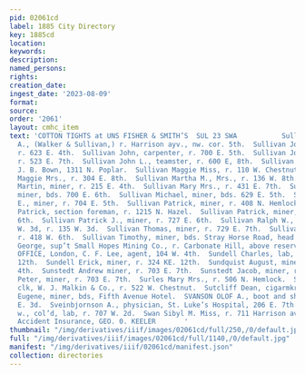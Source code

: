 ```yaml
---
pid: 02061cd
label: 1885 City Directory
key: 1885cd
location: 
keywords: 
description: 
named_persons: 
rights: 
creation_date: 
ingest_date: '2023-08-09'
format: 
source: 
order: '2061'
layout: cmhc_item
text: 'COTTON TIGHTS at UNS FISHER & SMITH’S  SUL 23 SWA           Sullivan James
  A., (Walker & Sullivan,) r. Harrison ayv., nw. cor. 5th.  Sullivan John, teamster,
  r. 623 E. 4th.  Sullivan John, carpenter, r. 700 E. 5th.  Sullivan John, miner,
  r. 523 E. 7th.  Sullivan John L., teamster, r. 600 E, 8th.  Sullivan Kate E., laundress,
  J. B. Bown, 1311 N. Poplar.  Sullivan Maggie Miss, r. 110 W. Chestnut.  Sullivan
  Maggie Mrs., r. 304 E. 8th.  Sullivan Martha M., Mrs., r. 136 W. 8th.  Sullivan
  Martin, miner, r. 215 E. 4th.  Sullivan Mary Mrs., r. 431 E. 7th.  Sullivan Michael,
  miner, bds. 700 E. 6th.  Sullivan Michael, miner, bds. 629 E. 5th.  Sullivan Michael
  E., miner, r. 704 E. 5th.  Sullivan Patrick, miner, r. 408 N. Hemlock.  Sullivan
  Patrick, section foreman, r. 1215 N. Hazel.  Sullivan Patrick, miner, r. 728 E.
  6th.  Sullivan Patrick J., miner, r. 727 E. 6th.  Sullivan Ralph W., laundry, 133
  W. 3d, r. 135 W. 3d.  Sullivan Thomas, miner, r. 729 E. 7th.  Sullivan Thomas, lab,
  r. 418 W. 6th.  Sullivan Timothy, miner, bds. Stray Horse Road, head KE. 4th.  Summers
  George, sup’t Small Hopes Mining Co., r. Carbonate Hill, above reservoir.  SUN FIRE
  OFFICE, London, C. F. Lee, agent, 104 W. 4th.  Sundell Charles, lab, bds. 324 E.
  12th.  Sundell Erick, miner, r. 324 KE. 12th.  Sundquist August, miner, r. 425 K.
  4th.  Sunstedt Andrew miner, r. 703 E. 7th.  Sunstedt Jacob, miner, r. 703 E. 7th.  Sunstedt
  Peter, miner, r. 703 E. 7th.  Surles Mary Mrs., r. 506 N. Hemlock.  Surman William,
  clk, W. J. Malkin & Co., r. 522 W. Chestnut.  Sutcliff Dean, cigarmkr, E. J. Morrissey.  Sutcliff
  Eugene, miner, bds, Fifth Avenue Hotel.  SVANSON OLOF A., boot and shoemaker, 206
  E. 3d.  Sveinbjornson A., physician, St. Luke’s Hospital, 206 E. 7th.  Swan Abraham
  w., col’d, lab, r. 707 W. 2d.  Swan Sibyl M. Miss, r. 711 Harrison av.  Life and
  Accident Insurance, GEO. 0. KEELER       '
thumbnail: "/img/derivatives/iiif/images/02061cd/full/250,/0/default.jpg"
full: "/img/derivatives/iiif/images/02061cd/full/1140,/0/default.jpg"
manifest: "/img/derivatives/iiif/02061cd/manifest.json"
collection: directories
---
```

